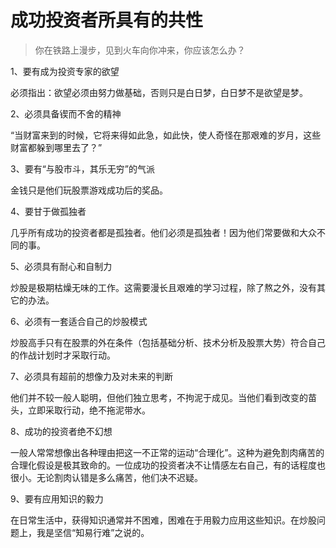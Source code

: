 # 成功投资者所具有的共性

> 你在铁路上漫步，见到火车向你冲来，你应该怎么办？

1、要有成为投资专家的欲望

必须指出：欲望必须由努力做基础，否则只是白日梦，白日梦不是欲望是梦。

2、必须具备锲而不舍的精神

“当财富来到的时候，它将来得如此急，如此快，使人奇怪在那艰难的岁月，这些财富都躲到哪里去了？”

3、要有“与股市斗，其乐无穷”的气派

金钱只是他们玩股票游戏成功后的奖品。

4、要甘于做孤独者

几乎所有成功的投资者都是孤独者。他们必须是孤独者！因为他们常要做和大众不同的事。

5、必须具有耐心和自制力

炒股是极期枯燥无味的工作。这需要漫长且艰难的学习过程，除了熬之外，没有其它的办法。

6、必须有一套适合自己的炒股模式

炒股高手只有在股票的外在条件（包括基础分析、技术分析及股票大势）符合自己的作战计划时才采取行动。

7、必须具有超前的想像力及对未来的判断

他们并不较一般人聪明，但他们独立思考，不拘泥于成见。当他们看到改变的苗头，立即采取行动，绝不拖泥带水。

8、成功的投资者绝不幻想

一般人常常想像出各种理由把这一不正常的运动“合理化”。这种为避免割肉痛苦的合理化假设是极其致命的。一位成功的投资者决不让情感左右自己，有的话程度也很小。无论割肉认错是多么痛苦，他们决不迟疑。

9、要有应用知识的毅力

在日常生活中，获得知识通常并不困难，困难在于用毅力应用这些知识。在炒股问题上，我是坚信“知易行难”之说的。